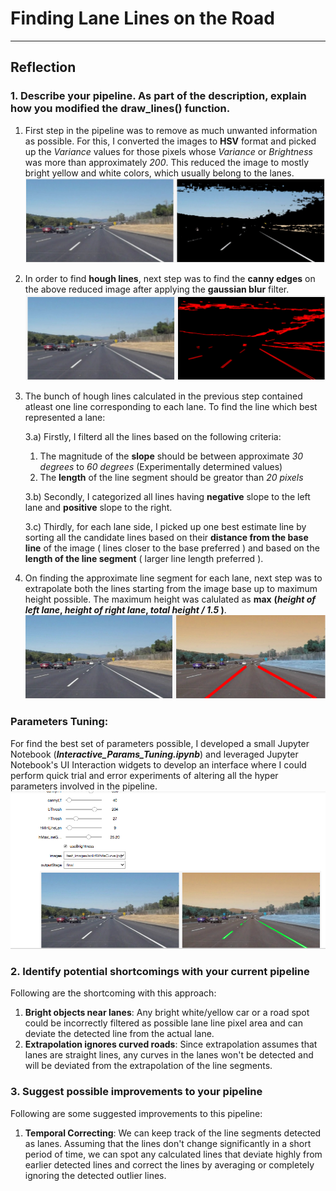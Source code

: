 # **Finding Lane Lines on the Road** 

---


## Reflection

### 1. Describe your pipeline. As part of the description, explain how you modified the draw_lines() function.


1. First step in the pipeline was to remove as much unwanted information as possible. For this, I converted the images to **HSV** format and picked up the *Variance* values for those pixels whose *Variance* or *Brightness* was more than approximately *200*. This reduced the image to mostly bright yellow and white colors, which usually belong to the lanes.
![HSV Filter](writeup_images/hsvfilter.png "Applying HSV Variance filter")

2. In order to find **hough lines**, next step was to find the **canny edges** on the above reduced image after applying the **gaussian blur** filter.
![HSV Filter](writeup_images/hough.png "Finding Hough Lines")


3. The bunch of hough lines calculated in the previous step contained atleast one line corresponding to each lane. To find the line which best represented a lane:
	
	3.a) Firstly, I filterd all the lines based on the following criteria:
	1. The magnitude of the **slope** should be between approximate *30 degrees* to *60 degrees* (Experimentally determined values)
	2. The **length** of the line segment should be greator than *20 pixels*

	3.b) Secondly, I categorized all lines having **negative** slope to the left lane and **positive** slope to the right.
	
	3.c) Thirdly, for each lane side, I picked up one best estimate line by sorting all the candidate lines based on their **distance from the base line** of the image ( lines closer to the base preferred ) and based on the **length of the line segment** ( larger line length preferred ).
4. On finding the approximate line segment for each lane, next step was to extrapolate both the lines starting from the image base up to maximum height possible. The maximum height was calulated as **max** **(*height of left lane*, *height of right lane*, *total height / 1.5* )**.
![HSV Filter](writeup_images/approxLanes.png "Extrapolated Lines")

### Parameters Tuning:

For find the best set of parameters possible, I developed a small Jupyter Notebook (***Interactive_Params_Tuning.ipynb***) and leveraged Jupyter Notebook's UI Interaction widgets to develop an interface where I could perform quick trial and error experiments of altering all the hyper parameters involved in the pipeline.
![HSV Filter](writeup_images/paramTuning.png "Extrapolated Lines")


### 2. Identify potential shortcomings with your current pipeline


Following are the shortcoming with this approach:

1. **Bright objects near lanes**: Any bright white/yellow car or a road spot could be incorrectly filtered as possible lane line pixel area and can deviate the detected line from the actual lane.
2. **Extrapolation ignores curved roads**: Since extrapolation assumes that lanes are straight lines, any curves in the lanes won't be detected and will be deviated from the extrapolation of the line segments.



### 3. Suggest possible improvements to your pipeline

Following are some suggested improvements to this pipeline:

1. **Temporal Correcting**: We can keep track of the line segments detected as lanes. Assuming that the lines don't change significantly in a short period of time, we can spot any calculated lines that deviate highly from earlier detected lines and correct the lines by averaging or completely ignoring the detected outlier lines.
